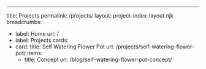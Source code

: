 ---
title: Projects
permalink: /projects/
layout: project-index-layout.njk
breadcrumbs:
  - label: Home
    url: /
  - label: Projects
cards:
  - card:
    title: Self Watering Flower Pot
    url: /projects/self-watering-flower-pot/
    items:
      - title: Concept
        url: /blog/self-watering-flower-pot-concept/